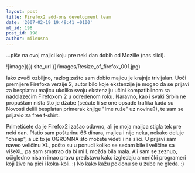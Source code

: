 ```yaml
---
layout: post
title: Firefox2 add-ons development team
date: '2007-02-19 19:49:41 +0100'
mt_id: 198
post_id: 198
author: mileusna
---
```

...piše na ovoj majici koju pre neki dan dobih od Mozille (nas slici).

![image]({{ site_url }}/images/Resize_of_firefox_001.jpg)

Iako zvuči ozbiljno, razlog zašto sam dobio majicu je krajnje trivijalan. Uoči premijere Firefoxa verzije 2, autor bilo koje ekstenzije je mogao da se prijavi za besplatnu majicu ukoliko svoju ekstenziju učini kompatibilnom sa nadolazećim Firefoxom 2 u određenom roku. Naravno, kao i svaki Srbin ne propuštam ništa što je džabe (sećate li se one opsade trafika kada su Novosti delili besplatan primerak knjige "Ime ruže" uz novine?), te sam se prijavio za free t-shirt.

Primetićete da je Firefox2 izašao odavno, ali je moja maijca stigla tek pre neki dan. Platio sam poštarinu 66 dinara, majica i nije neka, nekako deluje "cheap", a uz to je OGROMNA što možete videti i na slici. U prijavi sam naveo veličinu XL, pošto su u ponudi koliko se sećam bile i veličine sa višeXL, pa sam smatrao da bi mi L možda bila mala. Ali sam se zeznuo, očigledno nisam imao pravu predstavu kako izgledaju američki programeri koji žive na pici i koka-koli. :) No kako kažu poklonu se u zube ne gleda. :)

